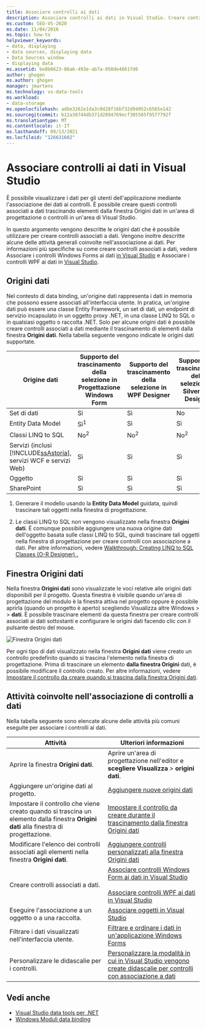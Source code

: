 ```yaml
---
title: Associare controlli ai dati
description: Associare controlli ai dati in Visual Studio. Creare controlli associati a dati trascinando elementi dalla finestra Origini dati .
ms.custom: SEO-VS-2020
ms.date: 11/04/2016
ms.topic: how-to
helpviewer_keywords:
- data, displaying
- data sources, displaying data
- Data Sources window
- displaying data
ms.assetid: be8b6623-86a6-493e-ab7a-050de4661fd6
author: ghogen
ms.author: ghogen
manager: jmartens
ms.technology: vs-data-tools
ms.workload:
- data-storage
ms.openlocfilehash: adbe3262e1da3c0d28f16bf32d94952c6565e142
ms.sourcegitcommit: b12a38744db371d2894769ecf305585f9577792f
ms.translationtype: MT
ms.contentlocale: it-IT
ms.lasthandoff: 09/13/2021
ms.locfileid: "126631602"
---
```

# <a name="bind-controls-to-data-in-visual-studio"></a>Associare controlli ai dati in Visual Studio

È possibile visualizzare i dati per gli utenti dell'applicazione mediante l'associazione dei dati ai controlli. È possibile creare questi controlli associati a  dati trascinando elementi dalla finestra Origini dati in un'area di progettazione o controlli in un'area di Visual Studio.

In questo argomento vengono descritte le origini dati che è possibile utilizzare per creare controlli associati a dati. Vengono inoltre descritte alcune delle attività generali coinvolte nell'associazione ai dati. Per informazioni più specifiche su come creare controlli associati a dati, vedere Associare i controlli Windows Forms ai dati [in Visual Studio](../data-tools/bind-windows-forms-controls-to-data-in-visual-studio.md) e Associare i controlli WPF ai dati in [Visual Studio](../data-tools/bind-wpf-controls-to-data-in-visual-studio.md).

## <a name="data-sources"></a>Origini dati

Nel contesto di data binding, un'origine dati rappresenta i dati in memoria che possono essere associati all'interfaccia utente. In pratica, un'origine dati può essere una classe Entity Framework, un set di dati, un endpoint di servizio incapsulato in un oggetto proxy .NET, in una classe LINQ to SQL o in qualsiasi oggetto o raccolta .NET. Solo per alcune origini dati è possibile creare controlli associati a dati mediante il trascinamento di elementi dalla finestra **Origini dati**. Nella tabella seguente vengono indicate le origini dati supportate.

| Origine dati | Supporto del trascinamento della selezione in **Progettazione Windows Form** | Supporto del trascinamento della selezione in **WPF Designer** | Supporto del trascinamento della selezione in **Silverlight Designer** |
| - | - | - | - |
| Set di dati | Sì | Sì | No |
| Entity Data Model | Sì<sup>1</sup> | Sì | Sì |
| Classi LINQ to SQL | No<sup>2</sup> | No<sup>2</sup> | No<sup>2</sup> |
| Servizi (inclusi [!INCLUDE[ssAstoria](../data-tools/includes/ssastoria_md.md)], servizi WCF e servizi Web) | Sì | Sì | Sì |
| Oggetto | Sì | Sì | Sì |
| SharePoint | Sì | Sì | Sì |

1. Generare il modello usando la **Entity Data Model** guidata, quindi trascinare tali oggetti nella finestra di progettazione.

2. Le classi LINQ to SQL non vengono visualizzate nella finestra **Origini dati**. È comunque possibile aggiungere una nuova origine dati dell'oggetto basata sulle classi LINQ to SQL, quindi trascinare tali oggetti nella finestra di progettazione per creare controlli con associazione a dati. Per altre informazioni, vedere [Walkthrough: Creating LINQ to SQL Classes (O-R Designer) .](how-to-create-linq-to-sql-classes-mapped-to-tables-and-views-o-r-designer.md)

## <a name="data-sources-window"></a>Finestra Origini dati

Nella finestra **Origini dati** sono visualizzate le voci relative alle origini dati disponibili per il progetto. Questa finestra è visibile quando un'area di progettazione del modulo è la finestra attiva nel progetto oppure è possibile aprirla (quando un progetto è aperto) scegliendo Visualizza altre Windows  >    >  **dati**. È possibile trascinare elementi da questa finestra per creare controlli associati ai dati sottostanti e configurare le origini dati facendo clic con il pulsante destro del mouse.

![Finestra Origini dati](../data-tools/media/raddata-data-sources-window.png)

Per ogni tipo di dati visualizzato nella finestra **Origini dati** viene creato un controllo predefinito quando si trascina l'elemento nella finestra di progettazione. Prima di trascinare un elemento **dalla finestra Origini** dati, è possibile modificare il controllo creato. Per altre informazioni, vedere [Impostare il controllo da creare quando si trascina dalla finestra Origini dati](../data-tools/set-the-control-to-be-created-when-dragging-from-the-data-sources-window.md).

## <a name="tasks-involved-in-binding-controls-to-data"></a>Attività coinvolte nell'associazione di controlli a dati

Nella tabella seguente sono elencate alcune delle attività più comuni eseguite per associare i controlli ai dati.

|Attività|Ulteriori informazioni|
|----------| - |
|Aprire la finestra **Origini dati**.|Aprire un'area di progettazione nell'editor e **scegliere Visualizza**  >  **origini dati**.|
|Aggiungere un'origine dati al progetto.|[Aggiungere nuove origini dati](../data-tools/add-new-data-sources.md)|
|Impostare il controllo che viene creato quando si trascina un elemento dalla finestra **Origini dati** alla finestra di progettazione.|[Impostare il controllo da creare durante il trascinamento dalla finestra Origini dati](../data-tools/set-the-control-to-be-created-when-dragging-from-the-data-sources-window.md)|
|Modificare l'elenco dei controlli associati agli elementi nella finestra **Origini dati**.|[Aggiungere controlli personalizzati alla finestra Origini dati](../data-tools/add-custom-controls-to-the-data-sources-window.md)|
|Creare controlli associati a dati.|[Associare controlli Windows Form ai dati in Visual Studio](../data-tools/bind-windows-forms-controls-to-data-in-visual-studio.md)<br /><br /> [Associare controlli WPF ai dati in Visual Studio](../data-tools/bind-wpf-controls-to-data-in-visual-studio.md)|
|Eseguire l'associazione a un oggetto o a una raccolta.|[Associare oggetti in Visual Studio](../data-tools/bind-objects-in-visual-studio.md)|
|Filtrare i dati visualizzati nell'interfaccia utente.|[Filtrare e ordinare i dati in un'applicazione Windows Forms](../data-tools/filter-and-sort-data-in-a-windows-forms-application.md)|
|Personalizzare le didascalie per i controlli.|[Personalizzare la modalità in cui in Visual Studio vengono create didascalie per controlli con associazione a dati](../data-tools/customize-how-visual-studio-creates-captions-for-data-bound-controls.md)|

## <a name="see-also"></a>Vedi anche

- [Visual Studio data tools per .NET](../data-tools/visual-studio-data-tools-for-dotnet.md)
- [Windows Moduli data binding](/dotnet/framework/winforms/windows-forms-data-binding)
